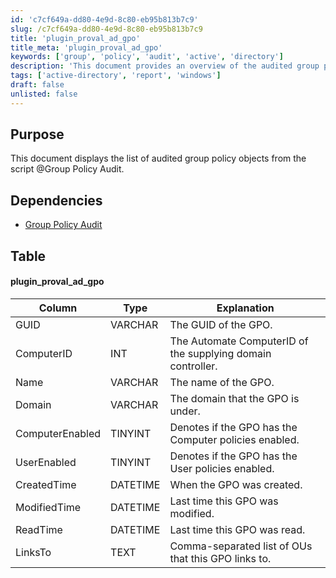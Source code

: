 ```yaml
---
id: 'c7cf649a-dd80-4e9d-8c80-eb95b813b7c9'
slug: /c7cf649a-dd80-4e9d-8c80-eb95b813b7c9
title: 'plugin_proval_ad_gpo'
title_meta: 'plugin_proval_ad_gpo'
keywords: ['group', 'policy', 'audit', 'active', 'directory']
description: 'This document provides an overview of the audited group policy objects retrieved from the Group Policy Audit script, detailing their attributes and dependencies for effective management and reporting in Active Directory environments.'
tags: ['active-directory', 'report', 'windows']
draft: false
unlisted: false
---
```


## Purpose

This document displays the list of audited group policy objects from the script @Group Policy Audit.

## Dependencies

- [Group Policy Audit](/docs/2e5f5f2b-7c81-4aec-a76a-623a465f959a)

## Table

#### plugin_proval_ad_gpo

| Column           | Type      | Explanation                                                       |
|------------------|-----------|-------------------------------------------------------------------|
| GUID             | VARCHAR   | The GUID of the GPO.                                             |
| ComputerID       | INT       | The Automate ComputerID of the supplying domain controller.      |
| Name             | VARCHAR   | The name of the GPO.                                            |
| Domain           | VARCHAR   | The domain that the GPO is under.                               |
| ComputerEnabled   | TINYINT   | Denotes if the GPO has the Computer policies enabled.           |
| UserEnabled       | TINYINT   | Denotes if the GPO has the User policies enabled.               |
| CreatedTime       | DATETIME  | When the GPO was created.                                       |
| ModifiedTime      | DATETIME  | Last time this GPO was modified.                                |
| ReadTime          | DATETIME  | Last time this GPO was read.                                    |
| LinksTo           | TEXT      | Comma-separated list of OUs that this GPO links to.            |

